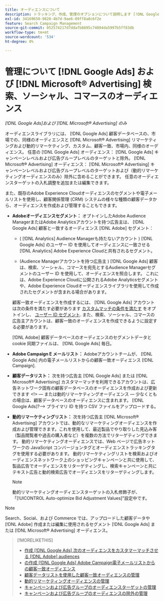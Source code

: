 ```yaml
---
title: オーディエンスについて
description: トラッキング、作成、管理のオプションについて説明します [!DNL Google Ads] および [!DNL Microsoft® Advertising] オーディエンス。
exl-id: 34169650-9820-4b7d-9ae6-09ff8a8c6f2e
feature: Search Campaign Management
source-git-commit: 052574217d7ddafb8895c74094da5997b5ff83db
workflow-type: tm+mt
source-wordcount: '534'
ht-degree: 0%

---
```


# 管理について [!DNL Google Ads] および [!DNL Microsoft® Advertising] 検索、ソーシャル、コマースのオーディエンス

*[!DNL Google Ads]および [!DNL Microsoft® Advertising] のみ*

オーディエンスライブラリには、 [!DNL Google Ads] 顧客データベースの、市場での、同様のオーディエンスと [!DNL Microsoft® Advertising] リマーケティングおよび動的リマーケティング、カスタム、顧客一致、市場内、同様のオーディエンス。 任意の [!DNL Google Ads] オーディエンス： [!DNL Google Ads] キャンペーンレベルおよび広告グループレベルのターゲットと除外。 [!DNL Microsoft® Advertising] オーディエンス： [!DNL Microsoft® Advertising] キャンペーンレベルおよび広告グループレベルのターゲットおよび（動的リマーケティングオーディエンスのみ）除外に含めることができます。 任意のオーディエンスターゲットの入札調整を追加または編集できます。

また、既存のAdobe Experience Cloudオーディエンスのセグメントや電子メールリストを使用し、顧客関係管理 (CRM) システムの様々な種類の顧客データから、オーディエンスを作成および管理することもできます。

* **Adobeオーディエンスセグメント：** オプトインしたAdobe Audience ManagerまたはAdobe Analyticsアカウントを持つ広告主は、 [!DNL Google Ads] 顧客と一致するオーディエンス [!DNL Adobe] セグメント：

   * ( [!DNL Analytics] Audience Managerも持たないアカウント ) [!DNL Google Ads] のユーザー ID を使用してオーディエンスに一致させる [!DNL Analytics] Adobe Experience Cloudと共有されるセグメント。

   * (Audience Managerアカウントを持つ広告主 ) [!DNL Google Ads] 顧客は、検索、ソーシャル、コマースを宛先とするAudience Managerセグメントのユーザー ID を使用して、オーディエンスを照合します。 これには、Adobe Experience Cloudに公開されるAdobe Analyticsセグメントや、Adobe Experience Cloudオーディエンスライブラリを使用して作成されたセグメントが含まれる場合があります。

  顧客一致オーディエンスを作成するには、 [!DNL Google Ads] アカウントは次の条件を満たす必要があります [カスタムマッチの条件を満たす](https://support.google.com/adspolicy/answer/6299717) をオプトインし、 [ユーザー ID セグメント](https://support.google.com/google-ads/answer/9199250). また、検索、ソーシャル、コマースの広告主アカウントは、顧客一致のオーディエンスを作成できるように設定する必要があります。<!-- For Analytics audiences: Analytics Only Integration. For Audience Manager, Enable CM/CRM option) -->

  [!DNL Adobe] 顧客データベースのオーディエンスのセグメントデータと cookie 同期ファイルは、 [!DNL Google Ads] 毎日。

* **Adobe Campaign E メールリスト：** Adobeアカウントチームが、 [!DNL Google Ads] 内の電子メールリストからの顧客一致オーディエンス [!DNL Campaign].

* **顧客データリスト：** 次を持つ広告主 [!DNL Google Ads] または [!DNL Microsoft® Advertising] カスタマーマッチを利用できるアカウントは、広告ネットワーク固有の顧客データベースのオーディエンスを作成および更新できます &lt;!> — または動的リマーケティングオーディエンス — 少なくともの場合は、顧客データベースのオーディエンスに含まれます。 [!DNL Google Ads]?—> プライマリ ID を持つ CSV ファイルをアップロードする。

* **動的リマーケティングリスト：** 次を持つ広告主 [!DNL Microsoft® Advertising] アカウントでは、動的なリマーケティングオーディエンスを作成および管理できます。これを使用して、最近製品でやり取りした見込み客（製品閲覧者や過去の購入者など）を複数の方法でリターゲティングできます。 動的リマーケティングオーディエンスでは、Web ページで広告ネットワークの JavaScript コンバージョンタグとオーディエンストラッキングタグを使用する必要があります。 動的リマーケティングリストを検索およびオーディエンスネットワーク上のショッピングキャンペーンと共に使用して、製品広告でオーディエンスをリターゲティングし、検索キャンペーンと共にテキスト広告と動的検索広告でオーディエンスをリターゲティングします。 <!--[For [!DNL Google Ads], these are technically included in a customer data-based audience, so word this all carefully when we add support for them.]-->

  >[!NOTE]
  >
  >動的リマーケティングオーディエンスターゲットの入札修飾子が、「[!UICONTROL Auto-optimize Bid Adjustment Values]&quot;設定中です。

>[!NOTE]
>
>Search、Social、および Commerce では、アップロードした顧客データや [!DNL Adobe] 作成または編集に使用されるセグメント [!DNL Google Ads] または [!DNL Microsoft® Advertising] オーディエンス。

>[!MORELIKETHIS]
>
>* [作成 [!DNL Google Ads] 次のオーディエンスをカスタマーマッチさせる [!DNL Adobe] audiences](google-audience-from-adobe-audience.md)
>* [の作成 [!DNL Google Ads] Adobe Campaign電子メールリストからの顧客一致オーディエンス](google-audience-from-campaign-email-list.md)
>* [顧客データリストを使用した顧客一致オーディエンスの管理](audience-from-customer-data-list.md)
>* [動的リマーケティングオーディエンスの管理](audience-dynamic-remarketing-manage.md)
>* [キャンペーンおよび広告グループのオーディエンスターゲットの管理](audience-targets-manage.md)
>* [キャンペーンおよび広告グループのオーディエンスの除外の管理](audience-exclusions-manage.md)
